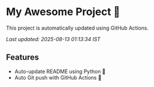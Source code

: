 # My Awesome Project 🚀

This project is automatically updated using GitHub Actions.

_Last updated: 2025-08-13 01:13:34 IST_

## Features
- Auto-update README using Python 🐍
- Auto Git push with GitHub Actions 🤖
